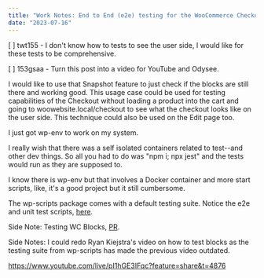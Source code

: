 ```yaml
---
title: "Work Notes: End to End (e2e) testing for the WooCommerce Checkout page"
date: "2023-07-16"
---
```


\[ \] twt155 - I don't know how to tests to see the user side, I would like for these tests to be comprehensive.

\[ \] 153gsaa - Turn this post into a video for YouTube and Odysee.

I would like to use that Snapshot feature to just check if the blocks are still there and working good. This usage case could be used for testing capabilities of the Checkout without loading a product into the cart and going to woowebsite.local/checkout to see what the checkout looks like on the user side. This technique could also be used on the Edit page too.

I just got wp-env to work on my system.

I really wish that there was a self isolated containers related to test--and other dev things. So all you had to do was "npm i; npx jest" and the tests would run as they are supposed to.

I know there is wp-env but that involves a Docker container and more start scripts, like, it's a good project but it still cumbersome.

The wp-scripts package comes with a default testing suite. Notice the e2e and unit test scripts, [here](https://developer.wordpress.org/block-editor/reference-guides/packages/packages-scripts/#setup).

Side Note: Testing WC Blocks, [PR](https://github.com/woocommerce/woocommerce-blocks/issues/9783).

Side Notes: I could redo Ryan Kiejstra's video on how to test blocks as the testing suite from wp-scripts has made the previous video outdated.

https://www.youtube.com/live/pI1hGE3IFqc?feature=share&t=4876
